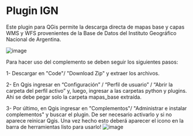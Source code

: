 
# Plugin IGN 

Este plugin para QGis permite la descarga directa de mapas base y capas WMS y WFS provenientes de la Base de Datos del Instituto Geográfico Nacional de Argentina.

![image](https://github.com/etengler/complementoQgis_v1/assets/58312881/15942dbf-e1a6-4ef5-8d0a-c405102a2ef7)

Para hacer uso del complemento se deben seguir los siguientes pasos:

1- Descargar en "Code"/ "Download Zip" y extraer los archivos.

2- En Qgis ingresar en “Configuración” / “Perfil de usuario” / “Abrir la carpeta del perfil activo” y, luego, ingresar a las carpetas python y plugins. Ahi se debe pegar solo la carpeta mapas_base extraída. 

3- Por último, en Qgis ingresar en "Complementos"/ "Administrar e instalar complementos" y buscar el plugin. De ser necesario activarlo y si no aparece reinicar Qgis. Una vez hecho esto deberá aparecer el icono en la barra de herramientas listo para usarlo! ![image](https://github.com/etengler/complementoQgis_v1/assets/58312881/95606903-9542-44fc-ad74-267653741232)



